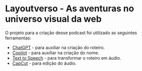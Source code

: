 # Layoutverso - As aventuras no universo visual da web

O projeto para a criação desse podcast foi utilizado as seguintes ferramentas:
- [ChatGPT](https://chat.openai.com/) - para auxiliar na criação do roteiro.
- [Copilot](https://copilot.github.com/) - para auxiliar na criação do nome.
- [Text to Speech](https://text-to-speech-demo.ng.bluemix.net/) - para transformar o roteiro em áudio.
- [CapCut](https://www.capcut.com/) - para edição do áudio.